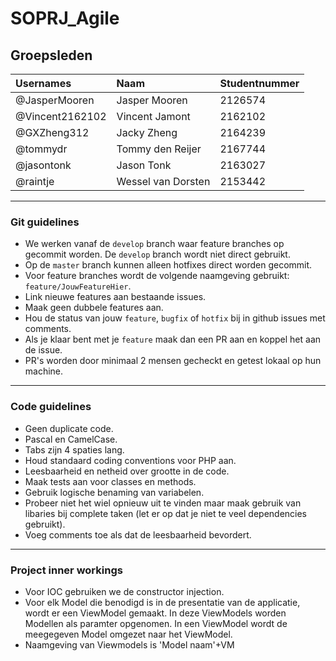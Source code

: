 # SOPRJ_Agile
## Groepsleden

| Usernames      | Naam               | Studentnummer |
| :------------- | :----------------- | :------------ |
| @JasperMooren | Jasper Mooren | 2126574 |
| @Vincent2162102 | Vincent Jamont | 2162102 |
| @GXZheng312 | Jacky Zheng | 2164239 | 
| @tommydr     | Tommy den Reijer    | 2167744       |
| @jasontonk    | Jason Tonk | 2163027       |
| @raintje       | Wessel van Dorsten | 2153442       |

---

### Git guidelines

* We werken vanaf de `develop` branch waar feature branches op gecommit worden. De `develop` branch wordt niet direct gebruikt.
* Op de `master` branch kunnen alleen hotfixes direct worden gecommit.
* Voor feature branches wordt de volgende naamgeving gebruikt: `feature/JouwFeatureHier`.
* Link nieuwe features aan bestaande issues.
* Maak geen dubbele features aan.
* Hou de status van jouw `feature`, `bugfix` of `hotfix` bij in github issues met comments.
* Als je klaar bent met je `feature` maak dan een PR aan en koppel het aan de issue.
* PR's worden door minimaal 2 mensen gecheckt en getest lokaal op hun machine.

---

### Code guidelines

* Geen duplicate code.
* Pascal en CamelCase.
* Tabs zijn 4 spaties lang.
* Houd standaard coding conventions voor PHP aan.
* Leesbaarheid en netheid over grootte in de code.
* Maak tests aan voor classes en methods.
* Gebruik logische benaming van variabelen.
* Probeer niet het wiel opnieuw uit te vinden maar maak gebruik van libaries bij complete taken (let er op dat je niet te veel dependencies gebruikt).
* Voeg comments toe als dat de leesbaarheid bevordert. 

---

### Project inner workings

* Voor IOC gebruiken we de constructor injection.
* Voor elk Model die benodigd is in de presentatie van de applicatie, wordt er een ViewModel gemaakt. In deze ViewModels worden Modellen als paramter opgenomen. In een ViewModel wordt de meegegeven Model omgezet naar het ViewModel.
* Naamgeving van Viewmodels is 'Model naam'+VM

